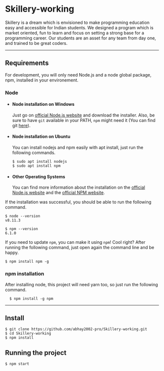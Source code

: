 # Skillery-working

Skillery is a dream which is envisioned to make programming education easy and accessible for Indian students. We designed a program which is market oriented, fun to learn and focus on setting a strong base for a programming career. Our students are an asset for any team from day one, and trained to be great coders.

---
## Requirements

For development, you will only need Node.js and a node global package, npm, installed in your environement.

### Node
- #### Node installation on Windows

  Just go on [official Node.js website](https://nodejs.org/) and download the installer.
Also, be sure to have `git` available in your PATH, `npm` might need it (You can find git [here](https://git-scm.com/)).

- #### Node installation on Ubuntu

  You can install nodejs and npm easily with apt install, just run the following commands.

      $ sudo apt install nodejs
      $ sudo apt install npm

- #### Other Operating Systems
  You can find more information about the installation on the [official Node.js website](https://nodejs.org/) and the [official NPM website](https://npmjs.org/).

If the installation was successful, you should be able to run the following command.

    $ node --version
    v8.11.3

    $ npm --version
    6.1.0

If you need to update `npm`, you can make it using `npm`! Cool right? After running the following command, just open again the command line and be happy.

    $ npm install npm -g

###
### npm installation
  After installing node, this project will need yarn too, so just run the following command.

      $ npm install -g npm

---

## Install

    $ git clone https://github.com/abhay2002-pro/Skillery-working.git
    $ cd Skillery-working
    $ npm install


## Running the project

    $ npm start
